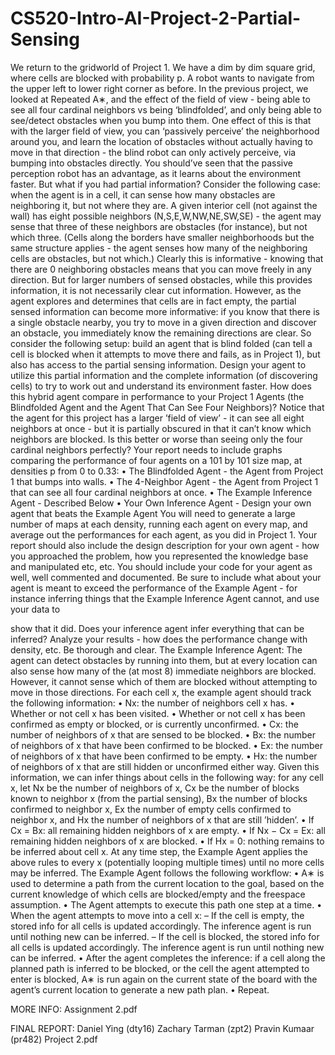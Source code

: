 # CS520-Intro-AI-Project-2-Partial-Sensing


We return to the gridworld of Project 1. We have a dim by dim square grid, where cells are blocked with probability p. A robot wants to navigate from the upper left to lower right corner as before. In the previous project, we looked at Repeated A∗, and the effect of the field of view - being able to see all four cardinal neighbors vs being ‘blindfolded’, and only being able to see/detect obstacles when you bump into them. One effect of this is that with the larger field of view, you can ‘passively perceive’ the neighborhood around you, and learn the location of obstacles without actually having to move in that direction - the blind robot can only actively perceive, via bumping into obstacles directly. You should’ve seen that the passive perception robot has an advantage, as it learns about the environment faster.
But what if you had partial information? Consider the following case: when the agent is in a cell, it can sense how many obstacles are neighboring it, but not where they are. A given interior cell (not against the wall) has eight possible neighbors (N,S,E,W,NW,NE,SW,SE) - the agent may sense that three of these neighbors are obstacles (for instance), but not which three. (Cells along the borders have smaller neighborhoods but the same structure applies - the agent senses how many of the neighboring cells are obstacles, but not which.)
Clearly this is informative - knowing that there are 0 neighboring obstacles means that you can move freely in any direction. But for larger numbers of sensed obstacles, while this provides information, it is not necessarily clear cut information. However, as the agent explores and determines that cells are in fact empty, the partial sensed information can become more informative: if you know that there is a single obstacle nearby, you try to move in a given direction and discover an obstacle, you immediately know the remaining directions are clear.
So consider the following setup: build an agent that is blind folded (can tell a cell is blocked when it attempts to move there and fails, as in Project 1), but also has access to the partial sensing information. Design your agent to utilize this partial information and the complete information (of discovering cells) to try to work out and understand its environment faster. How does this hybrid agent compare in performance to your Project 1 Agents (the Blindfolded Agent and the Agent That Can See Four Neighbors)? Notice that the agent for this project has a larger ’field of view’ - it can see all eight neighbors at once - but it is partially obscured in that it can’t know which neighbors are blocked. Is this better or worse than seeing only the four cardinal neighbors perfectly?
Your report needs to include graphs comparing the performance of four agents on a 101 by 101 size map, at densities p from 0 to 0.33:
• The Blindfolded Agent - the Agent from Project 1 that bumps into walls.
• The 4-Neighbor Agent - the Agent from Project 1 that can see all four cardinal neighbors at once. • The Example Inference Agent - Described Below
• Your Own Inference Agent - Design your own agent that beats the Example Agent
You will need to generate a large number of maps at each density, running each agent on every map, and average out the performances for each agent, as you did in Project 1.
Your report should also include the design description for your own agent - how you approached the problem, how you represented the knowledge base and manipulated etc, etc. You should include your code for your agent as well, well commented and documented. Be sure to include what about your agent is meant to exceed the performance of the Example Agent - for instance inferring things that the Example Inference Agent cannot, and use your data to

show that it did. Does your inference agent infer everything that can be inferred? Analyze your results - how does the performance change with density, etc. Be thorough and clear.
The Example Inference Agent: The agent can detect obstacles by running into them, but at every location can also sense how many of the (at most 8) immediate neighbors are blocked. However, it cannot sense which of them are blocked without attempting to move in those directions. For each cell x, the example agent should track the following information:
• Nx: the number of neighbors cell x has.
• Whether or not cell x has been visited.
• Whether or not cell x has been confirmed as empty or blocked, or is currently unconfirmed. • Cx: the number of neighbors of x that are sensed to be blocked.
• Bx: the number of neighbors of x that have been confirmed to be blocked.
• Ex: the number of neighbors of x that have been confirmed to be empty.
• Hx: the number of neighbors of x that are still hidden or unconfirmed either way.
Given this information, we can infer things about cells in the following way: for any cell x, let Nx be the number of neighbors of x, Cx be the number of blocks known to neighbor x (from the partial sensing), Bx the number of blocks confirmed to neighbor x, Ex the number of empty cells confirmed to neighbor x, and Hx the number of neighbors of x that are still ’hidden’.
• If Cx = Bx: all remaining hidden neighbors of x are empty.
• If Nx − Cx = Ex: all remaining hidden neighbors of x are blocked. • If Hx = 0: nothing remains to be inferred about cell x.
At any time step, the Example Agent applies the above rules to every x (potentially looping multiple times) until no more cells may be inferred.
The Example Agent follows the following workflow:
• A∗ is used to determine a path from the current location to the goal, based on the current knowledge of which cells are blocked/empty and the freespace assumption.
• The Agent attempts to execute this path one step at a time.
• When the agent attempts to move into a cell x:
– If the cell is empty, the stored info for all cells is updated accordingly. The inference agent is run until nothing new can be inferred.
– If the cell is blocked, the stored info for all cells is updated accordingly. The inference agent is run until nothing new can be inferred.
• After the agent completes the inference: if a cell along the planned path is inferred to be blocked, or the cell the agent attempted to enter is blocked, A∗ is run again on the current state of the board with the agent’s current location to generate a new path plan.
• Repeat.

MORE INFO: Assignment 2.pdf

FINAL REPORT: Daniel Ying (dty16) Zachary Tarman (zpt2) Pravin Kumaar (pr482) Project 2.pdf
